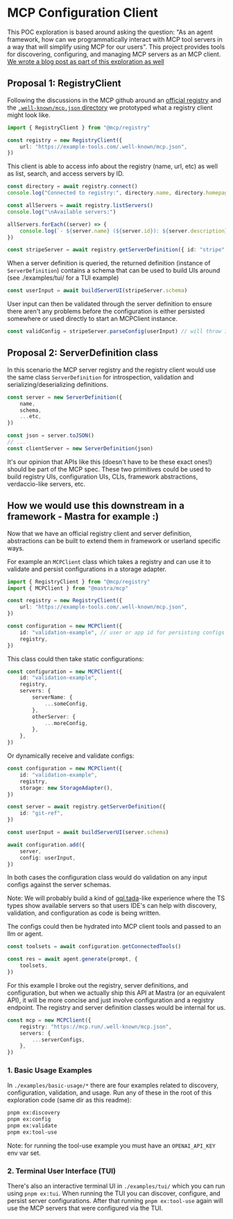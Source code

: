 # MCP Configuration Client

This POC exploration is based around asking the question: "As an agent framework, how can we programmatically interact with MCP tool servers in a way that will simplify using MCP for our users".
This project provides tools for discovering, configuring, and managing MCP servers as an MCP client. [We wrote a blog post as part of this exploration as well](https://@mastra.ai/blog/@mastra-mcp)

## Proposal 1: RegistryClient

Following the discussions in the MCP github around an [official registry](https://github.com/orgs/modelcontextprotocol/discussions/159) and the [`.well-known/mcp.json` directory](https://github.com/orgs/modelcontextprotocol/discussions/84) we prototyped what a registry client might look like.

```ts
import { RegistryClient } from "@mcp/registry"

const registry = new RegistryClient({
	url: "https://example-tools.com/.well-known/mcp.json",
})
```

This client is able to access info about the registry (name, url, etc) as well as list, search, and access servers by ID.

```ts
const directory = await registry.connect()
console.log("Connected to registry:", directory.name, directory.homepage)

const allServers = await registry.listServers()
console.log("\nAvailable servers:")

allServers.forEach((server) => {
	console.log(`- ${server.name} (${server.id}): ${server.description}`)
})

const stripeServer = await registry.getServerDefinition({ id: "stripe" })
```

When a server definition is queried, the returned definition (instance of `ServerDefinition`) contains a schema that can be used to build UIs around (see ./examples/tui/ for a TUI example)

```ts
const userInput = await buildServerUI(stripeServer.schema)
```

User input can then be validated through the server definition to ensure there aren't any problems before the configuration is either persisted somewhere or used directly to start an MCPClient instance.

```ts
const validConfig = stripeServer.parseConfig(userInput) // will throw if config is not valid
```

## Proposal 2: ServerDefinition class

In this scenario the MCP server registry and the registry client would use the same class `ServerDefinition` for introspection, validation and serializing/deserializing definitions.

```ts
const server = new ServerDefinition({
	name,
	schema,
	...etc,
})

const json = server.toJSON()
// ...
const clientServer = new ServerDefinition(json)
```

It's our opinion that APIs like this (doesn't have to be these exact ones!) should be part of the MCP spec.
These two primitives could be used to build registry UIs, configuration UIs, CLIs, framework abstractions, verdaccio-like servers, etc.

## How we would use this downstream in a framework - Mastra for example :)

Now that we have an official registry client and server definition, abstractions can be built to extend them in framework or userland specific ways.

For example an `MCPClient` class which takes a registry and can use it to validate and persist configurations in a storage adapter.

```ts
import { RegistryClient } from "@mcp/registry"
import { MCPClient } from "@mastra/mcp"

const registry = new RegistryClient({
	url: "https://example-tools.com/.well-known/mcp.json",
})

const configuration = new MCPClient({
	id: "validation-example", // user or app id for persisting configs
	registry,
})
```

This class could then take static configurations:

```ts
const configuration = new MCPClient({
	id: "validation-example",
	registry,
	servers: {
		serverName: {
			...someConfig,
		},
		otherServer: {
			...moreConfig,
		},
	},
})
```

Or dynamically receive and validate configs:

```ts
const configuration = new MCPClient({
	id: "validation-example",
	registry,
	storage: new StorageAdapter(),
})

const server = await registry.getServerDefinition({
	id: "git-ref",
})

const userInput = await buildServerUI(server.schema)

await configuration.add({
	server,
	config: userInput,
})
```

In both cases the configuration class would do validation on any input configs against the server schemas.

Note: We will probably build a kind of [gql.tada](https://gql-tada.0no.co)-like experience where the TS types show available servers so that users IDE's can help with discovery, validation, and configuration as code is being written.

The configs could then be hydrated into MCP client tools and passed to an llm or agent.

```ts
const toolsets = await configuration.getConnectedTools()

const res = await agent.generate(prompt, {
	toolsets,
})
```

For this example I broke out the registry, server definitions, and configuration, but when we actually ship this API at Mastra (or an equivalent API), it will be more concise and just involve configuration and a registry endpoint. The registry and server definition classes would be internal for us.

```ts
const mcp = new MCPClient({
	registry: "https://mcp.run/.well-known/mcp.json",
	servers: {
		...serverConfigs,
	},
})
```

### 1. Basic Usage Examples

In `./examples/basic-usage/*` there are four examples related to discovery, configuration, validation, and usage. Run any of these in the root of this exploration code (same dir as this readme):

```bash
pnpm ex:discovery
pnpm ex:config
pnpm ex:validate
pnpm ex:tool-use
```

Note: for running the tool-use example you must have an `OPENAI_API_KEY` env var set.

### 2. Terminal User Interface (TUI)

There's also an interactive terminal UI in `./examples/tui/` which you can run using `pnpm ex:tui`. When running the TUI you can discover, configure, and persist server configurations. After that running `pnpm ex:tool-use` again will use the MCP servers that were configured via the TUI.
